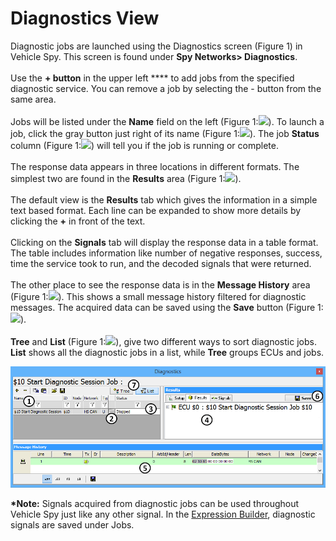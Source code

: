 # Diagnostics View

Diagnostic jobs are launched using the Diagnostics screen (Figure 1) in Vehicle Spy. This screen is found under **Spy Networks> Diagnostics**.\
\
Use the **+ button** in the upper left \*\*\*\* to add jobs from the specified diagnostic service. You can remove a job by selecting the - button from the same area.\
\
Jobs will be listed under the **Name** field on the left (Figure 1:![](https://cdn.intrepidcs.net/support/VehicleSpy/assets/smOne.gif)). To launch a job, click the gray button just right of its name (Figure 1:![](https://cdn.intrepidcs.net/support/VehicleSpy/assets/smTwo.gif)). The job **Status** column (Figure 1:![](https://cdn.intrepidcs.net/support/VehicleSpy/assets/smThree.gif)) will tell you if the job is running or complete.\
\
The response data appears in three locations in different formats. The simplest two are found in the **Results** area (Figure 1:![](https://cdn.intrepidcs.net/support/VehicleSpy/assets/smFour.gif)).\
\
The default view is the **Results** tab which gives the information in a simple text based format. Each line can be expanded to show more details by clicking the **+** in front of the text.\
\
Clicking on the **Signals** tab will display the response data in a table format. The table includes information like number of negative responses, success, time the service took to run, and the decoded signals that were returned.\
\
The other place to see the response data is in the **Message History** area (Figure 1:![](https://cdn.intrepidcs.net/support/VehicleSpy/assets/smFive.gif)). This shows a small message history filtered for diagnostic messages. The acquired data can be saved using the **Save** button (Figure 1:![](https://cdn.intrepidcs.net/support/VehicleSpy/assets/smSix.gif)).\
\
**Tree** and **List** (Figure 1:![](https://cdn.intrepidcs.net/support/VehicleSpy/assets/smSeven.gif)), give two different ways to sort diagnostic jobs. **List** shows all the diagnostic jobs in a list, while **Tree** groups ECUs and jobs.

![Figure 1: The Diagnostics screen is used to launch jobs and view their results.](../../../.gitbook/assets/spydiagnosticsjoblauncher.gif)

**\*Note:** Signals acquired from diagnostic jobs can be used throughout Vehicle Spy just like any other signal. In the [Expression Builder](../../../shared-features-in-vehicle-spy/shared-features-expression-builder.md), diagnostic signals are saved under Jobs.
